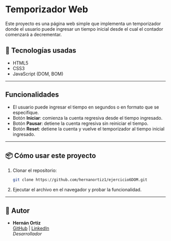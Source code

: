 # Temporizador Web

Este proyecto es una página web simple que implementa un temporizador donde el usuario puede ingresar un tiempo inicial desde el cual el contador comenzará a decrementar.

## 🚀 Tecnologías usadas

- HTML5
- CSS3
- JavaScript (DOM, BOM)

---

## Funcionalidades

- El usuario puede ingresar el tiempo en segundos o en formato que se especifique.
- Botón **Iniciar**: comienza la cuenta regresiva desde el tiempo ingresado.
- Botón **Pausar**: detiene la cuenta regresiva sin reiniciar el tiempo.
- Botón **Reset**: detiene la cuenta y vuelve el temporizador al tiempo inicial ingresado.

---


## 📦 Cómo usar este proyecto
1. Clonar el repositorio:

   ```bash
   git clone https://github.com/hernanortiz1/ejercicio6DOM.git
   ```
2. Ejecutar el archivo en el navegador y probar la funcionalidad.

---

## 👤 Autor

- **Hernán Ortiz**  
  [GitHub](https://github.com/hernanortiz1) | [LinkedIn](https://www.linkedin.com/in/hern%C3%A1n-ortiz/)  
  *Desarrollador*